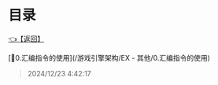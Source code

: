 # 目录  


[👈【返回】](/--Catalog--/游戏引擎架构/--Catalog--游戏引擎架构)  


[📜0.汇编指令的使用](/游戏引擎架构/EX - 其他/0.汇编指令的使用)  







> 2024/12/23 4:42:17

